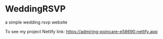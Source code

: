 # WeddingRSVP
a simple wedding rsvp website

To see my project 
Netlify link: https://admiring-poincare-e58690.netlify.app
